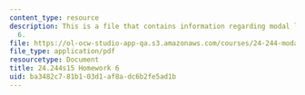 ```yaml
---
content_type: resource
description: This is a file that contains information regarding modal logic homework
  6.
file: https://ol-ocw-studio-app-qa.s3.amazonaws.com/courses/24-244-modal-logic-spring-2015/ba3482c781b103d1af8adc6b2fe5ad1b_MIT24_244S15_Homework6.pdf
file_type: application/pdf
resourcetype: Document
title: 24.244s15 Homework 6
uid: ba3482c7-81b1-03d1-af8a-dc6b2fe5ad1b
---
```


